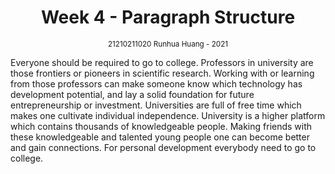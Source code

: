 <h1 style="text-align: center"> Week 4 - Paragraph Structure </h1>
<div style="text-align: center"><small>21210211020 Runhua Huang - 2021</small></div>

Everyone should be required to go to college. Professors in university are those frontiers or pioneers in scientific research. Working with or learning from those professors can make someone know which technology has development potential, and lay a solid foundation for future entrepreneurship or investment. Universities are full of free time which makes one cultivate individual independence. University is a higher platform which contains thousands of knowledgeable people. Making friends with these knowledgeable and talented young people one can become better and gain connections. For personal development everybody need to go to college.

